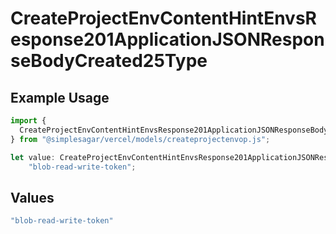 # CreateProjectEnvContentHintEnvsResponse201ApplicationJSONResponseBodyCreated25Type

## Example Usage

```typescript
import {
  CreateProjectEnvContentHintEnvsResponse201ApplicationJSONResponseBodyCreated25Type,
} from "@simplesagar/vercel/models/createprojectenvop.js";

let value: CreateProjectEnvContentHintEnvsResponse201ApplicationJSONResponseBodyCreated25Type =
    "blob-read-write-token";
```

## Values

```typescript
"blob-read-write-token"
```